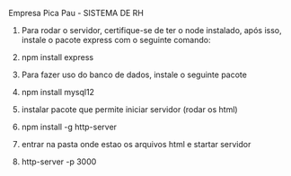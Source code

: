 Empresa Pica Pau - SISTEMA DE RH 

1) Para rodar o servidor, certifique-se de ter o node instalado, após isso, instale o pacote express com o seguinte comando:

2) npm install express

3) Para fazer uso do banco de dados, instale o seguinte pacote 

4) npm install mysql12   

5) instalar pacote que permite iniciar servidor (rodar os html) 

6) npm install -g http-server

7) entrar na pasta onde estao os arquivos html e startar servidor 

8) http-server -p 3000

